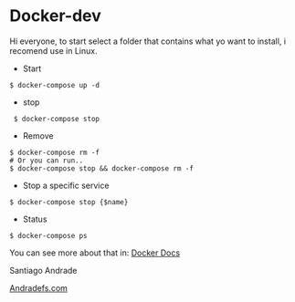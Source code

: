 # Docker-dev
Hi everyone, to start select a folder that contains what yo want to install, i recomend use in Linux.

- Start

```
$ docker-compose up -d
```

- stop

```
 $ docker-compose stop
```

- Remove

```
$ docker-compose rm -f
# Or you can run..
$ docker-compose stop && docker-compose rm -f
```

- Stop a specific service

```
$ docker-compose stop {$name}
```

- Status

```
$ docker-compose ps
```

You can see more about that in: [Docker Docs](https://docs.docker.com/)

Santiago Andrade

[Andradefs.com](https://andradefs.com/)

